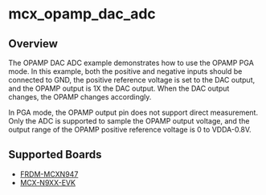 # mcx_opamp_dac_adc

## Overview

The OPAMP DAC ADC example demonstrates how to use the OPAMP PGA mode. 
In this example, both the positive and negative inputs should be connected 
to GND, the positive reference voltage is set to the DAC output, and the OPAMP
output is 1X the DAC output. When the DAC output changes, the OPAMP changes accordingly.

In PGA mode, the OPAMP output pin does not support direct measurement. Only the ADC is 
supported to sample the OPAMP output voltage, and the output range of the OPAMP positive
reference voltage is 0 to VDDA-0.8V.

## Supported Boards
- [FRDM-MCXN947](../../../_boards/frdmmcxn947/driver_examples/opamp/opamp_dac_adc/example_board_readme.md)
- [MCX-N9XX-EVK](../../../_boards/mcxn9xxevk/driver_examples/opamp/opamp_dac_adc/example_board_readme.md)
